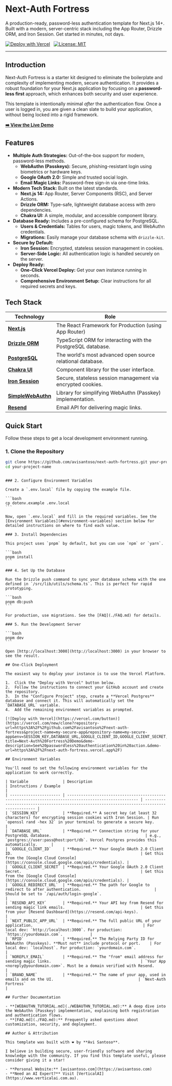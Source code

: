 # Next-Auth Fortress

A production-ready, password-less authentication template for Next.js 14+. Built with a modern, server-centric stack including the App Router, Drizzle ORM, and Iron Session. Get started in minutes, not days.

[![Deploy with Vercel](https://vercel.com/button)](https://vercel.com/new/clone?repository-url=https%3A%2F%2Fgithub.com%2Favisantoso%2Fnext-auth-fortress&project-name=my-secure-app&repository-name=my-secure-app&env=SESSION_KEY,DATABASE_URL,GOOGLE_CLIENT_ID,GOOGLE_CLIENT_SECRET,GOOGLE_REDIRECT_URL,RESEND_API_KEY,NEXT_PUBLIC_APP_URL,RPID,NOREPLY_EMAIL,BRAND_NAME&envDescription=Required%20environment%20variables%20for%20the%20app%20to%20function.&demo-title=Next-Auth%20Fortress%20Demo&demo-description=See%20passwordless%20authentication%20in%20action.&demo-url=https%3A%2F%2Fnext-auth-fortress.vercel.app%2F)
&nbsp;
[![License: MIT](https://img.shields.io/badge/License-MIT-yellow.svg)](https://opensource.org/licenses/MIT)

---

## Introduction

Next-Auth Fortress is a starter kit designed to eliminate the boilerplate and complexity of implementing modern, secure authentication. It provides a robust foundation for your Next.js application by focusing on a **password-less first** approach, which enhances both security and user experience.

This template is intentionally minimal _after_ the authentication flow. Once a user is logged in, you are given a clean slate to build your application, without being locked into a rigid framework.

**[➡️ View the Live Demo](https://next-auth-fortress.vercel.app/)**

## Features

- **Multiple Auth Strategies:** Out-of-the-box support for modern, password-less methods.
  - **WebAuthn (Passkeys):** Secure, phishing-resistant login using biometrics or hardware keys.
  - **Google OAuth 2.0:** Simple and trusted social login.
  - **Email Magic Links:** Password-free sign-in via one-time links.
- **Modern Tech Stack:** Built on the latest standards.
  - **Next.js 14:** App Router, Server Components (RSC), and Server Actions.
  - **Drizzle ORM:** Type-safe, lightweight database access with zero dependencies.
  - **Chakra UI:** A simple, modular, and accessible component library.
- **Database Ready:** Includes a pre-configured schema for PostgreSQL.
  - **Users & Credentials:** Tables for users, magic tokens, and WebAuthn credentials.
  - **Migrations:** Easily manage your database schema with `drizzle-kit`.
- **Secure by Default:**
  - **Iron Session:** Encrypted, stateless session management in cookies.
  - **Server-Side Logic:** All authentication logic is handled securely on the server.
- **Deploy Ready:**
  - **One-Click Vercel Deploy:** Get your own instance running in seconds.
  - **Comprehensive Environment Setup:** Clear instructions for all required secrets and keys.

## Tech Stack

| Technology                                              | Role                                                         |
| ------------------------------------------------------- | ------------------------------------------------------------ |
| [**Next.js**](https://nextjs.org/)                      | The React Framework for Production (using App Router)        |
| [**Drizzle ORM**](https://orm.drizzle.team/)            | TypeScript ORM for interacting with the PostgreSQL database. |
| [**PostgreSQL**](https://www.postgresql.org/)           | The world's most advanced open source relational database.   |
| [**Chakra UI**](https://chakra-ui.com/)                 | Component library for the user interface.                    |
| [**Iron Session**](https://github.com/vvo/iron-session) | Secure, stateless session management via encrypted cookies.  |
| [**SimpleWebAuthn**](https://simplewebauthn.dev/)       | Library for simplifying WebAuthn (Passkey) implementation.   |
| [**Resend**](https://resend.com/)                       | Email API for delivering magic links.                        |

## Quick Start

Follow these steps to get a local development environment running.

### 1. Clone the Repository

```bash
git clone https://github.com/avisantoso/next-auth-fortress.git your-project-name
cd your-project-name
```

````

### 2. Configure Environment Variables

Create a `.env.local` file by copying the example file.

```bash
cp dotenv.example .env.local
```

Now, open `.env.local` and fill in the required variables. See the [Environment Variables](#environment-variables) section below for detailed instructions on where to find each value.

### 3. Install Dependencies

This project uses `pnpm` by default, but you can use `npm` or `yarn`.

```bash
pnpm install
```

### 4. Set Up the Database

Run the Drizzle push command to sync your database schema with the one defined in `/src/lib/utils/schema.ts`. This is perfect for rapid prototyping.

```bash
pnpm db:push
```

For production, use migrations. See the [FAQ](./FAQ.md) for details.

### 5. Run the Development Server

```bash
pnpm dev
```

Open [http://localhost:3000](http://localhost:3000) in your browser to see the result.

## One-Click Deployment

The easiest way to deploy your instance is to use the Vercel Platform.

1.  Click the "Deploy with Vercel" button below.
2.  Follow the instructions to connect your GitHub account and create the repository.
3.  In the "Configure Project" step, create a **Vercel Postgres** database and connect it. This will automatically set the `DATABASE_URL` variable.
4.  Add the remaining environment variables as prompted.

[![Deploy with Vercel](https://vercel.com/button)](https://vercel.com/new/clone?repository-url=https%3A%2F%2Fgithub.com%2Favisantoso%2Fnext-auth-fortress&project-name=my-secure-app&repository-name=my-secure-app&env=SESSION_KEY,DATABASE_URL,GOOGLE_CLIENT_ID,GOOGLE_CLIENT_SECRET,GOOGLE_REDIRECT_URL,RESEND_API_KEY,NEXT_PUBLIC_APP_URL,RPID,NOREPLY_EMAIL,BRAND_NAME&envDescription=Required%20environment%20variables%20for%20the%20app%20to%20function.&demo-title=Next-Auth%20Fortress%20Demo&demo-description=See%20passwordless%20authentication%20in%20action.&demo-url=https%3A%2F%2Fnext-auth-fortress.vercel.app%2F)

## Environment Variables

You'll need to set the following environment variables for the application to work correctly.

| Variable               | Description                                                                                           | Instructions / Example                                                                       |
| ---------------------- | ----------------------------------------------------------------------------------------------------- | -------------------------------------------------------------------------------------------- |
| `SESSION_KEY`          | **Required.** A secret key (at least 32 characters) for encrypting session cookies with Iron Session. | Run `openssl rand -hex 32` in your terminal to generate a secure key.                        |
| `DATABASE_URL`         | **Required.** Connection string for your PostgreSQL database.                                         | e.g., `postgres://user:pass@host:port/db`. Vercel Postgres provides this automatically.      |
| `GOOGLE_CLIENT_ID`     | **Required.** Your Google OAuth 2.0 Client ID.                                                        | Get this from the [Google Cloud Console](https://console.cloud.google.com/apis/credentials). |
| `GOOGLE_CLIENT_SECRET` | **Required.** Your Google OAuth 2.0 Client Secret.                                                    | Get this from the [Google Cloud Console](https://console.cloud.google.com/apis/credentials). |
| `GOOGLE_REDIRECT_URL`  | **Required.** The path for Google to redirect to after authentication.                                | Should be set to `/api/auth/login-google`.                                                   |
| `RESEND_API_KEY`       | **Required.** Your API key from Resend for sending magic link emails.                                 | Get this from your [Resend Dashboard](https://resend.com/api-keys).                          |
| `NEXT_PUBLIC_APP_URL`  | **Required.** The full public URL of your application.                                                | For local dev: `http://localhost:3000`. For production: `https://yourdomain.com`.            |
| `RPID`                 | **Required.** The Relying Party ID for WebAuthn (Passkeys). **Must not** include protocol or port.    | For local dev: `localhost`. For production: `yourdomain.com`.                                |
| `NOREPLY_EMAIL`        | **Required.** The "from" email address for sending magic links.                                       | `Your App <noreply@yourdomain.com>`. Must be a domain verified with Resend.                  |
| `BRAND_NAME`           | **Required.** The name of your app, used in emails and on the UI.                                     | `Next-Auth Fortress`                                                                         |

## Further Documentation

- **[WEBAUTHN_TUTORIAL.md](./WEBAUTHN_TUTORIAL.md):** A deep dive into the WebAuthn (Passkey) implementation, explaining both registration and authentication flows.
- **[FAQ.md](./FAQ.md):** Frequently asked questions about customization, security, and deployment.

## Author & Attribution

This template was built with ❤️ by **Avi Santoso**.

I believe in building secure, user-friendly software and sharing knowledge with the community. If you find this template useful, please consider giving it a star!

- **Personal Website:** [avisantoso.com](https://avisantoso.com)
- **Need an AI Expert?** Visit [VerticalAI](https://www.verticalai.com.au).
````
